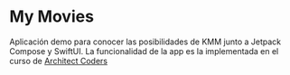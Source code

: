 My Movies
=====================

Aplicación demo para conocer las posibilidades de KMM junto a Jetpack Compose y SwiftUI. La funcionalidad de la app es la implementada en el curso de [Architect Coders](https://architectcoders.com)